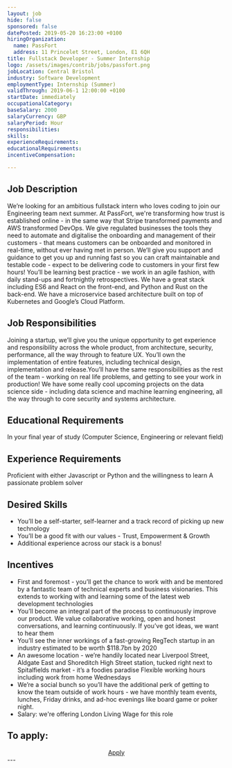 ```yaml
---
layout: job
hide: false
sponsored: false
datePosted: 2019-05-20 16:23:00 +0100
hiringOrganization:
  name: PassFort
  address: 11 Princelet Street, London, E1 6QH
title: Fullstack Developer - Summer Internship
logo: /assets/images/contrib/jobs/passfort.png
jobLocation: Central Bristol
industry: Software Development
employmentType: Internship (Summer)
validThrough: 2019-06-1 12:00:00 +0100
startDate: immediately
occupationalCategory:
baseSalary: 2000
salaryCurrency: GBP
salaryPeriod: Hour
responsibilities:
skills:
experienceRequirements:
educationalRequirements:
incentiveCompensation:

---
```


## Job Description
We’re looking for an ambitious fullstack intern who loves coding to join our Engineering team next summer. At PassFort, we're transforming how trust is established online - in the same way that Stripe transformed payments and AWS transformed DevOps. We give regulated businesses the tools they need to automate and digitalise the onboarding and management of their customers - that means customers can be onboarded and monitored in real-time, without ever having met in person. We’ll give you support and guidance to get you up and running fast so you can craft maintainable and testable code - expect to be delivering code to customers in your first few hours! You’ll be learning best practice - we work in an agile fashion, with daily stand-ups and fortnightly retrospectives. We have a great stack including ES6 and React on the front-end, and Python and Rust on the back-end. We have a microservice based architecture built on top of Kubernetes and Google’s Cloud Platform.

## Job Responsibilities
Joining a startup, we’ll give you the unique opportunity to get experience and responsibility across the whole product, from architecture, security, performance, all the way through to feature UX. You’ll own the implementation of entire features, including technical design, implementation and release.You’ll have the same responsibilities as the rest of the team - working on real life problems, and getting to see your work in production! We have some really cool upcoming projects on the data science side - including data science and machine learning engineering, all the way through to core security and systems architecture. 

## Educational Requirements
In your final year of study (Computer Science, Engineering or relevant field)

## Experience Requirements
Proficient with either Javascript or Python and the willingness to learn A passionate problem solver

## Desired Skills
- You’ll be a self-starter, self-learner and a track record of picking up new technology
- You’ll be a good fit with our values - Trust, Empowerment & Growth
- Additional experience across our stack is a bonus!

## Incentives
- First and foremost - you’ll get the chance to work with and be mentored by a fantastic team of technical experts and business visionaries. This extends to working with and learning some of the latest web development technologies
- You’ll become an integral part of the process to continuously improve our product. We value collaborative working, open and honest conversations, and learning continuously. If you’ve got ideas, we want to hear them
- You’ll see the inner workings of a fast-growing RegTech startup in an industry estimated to be worth $118.7bn by 2020
- An awesome location - we’re handily located near Liverpool Street, Aldgate East and Shoreditch High Street station, tucked right next to Spitalfields market - it’s a foodies paradise Flexible working hours including work from home Wednesdays
- We’re a social bunch so you’ll have the additional perk of getting to know the team outside of work hours - we have monthly team events, lunches, Friday drinks, and ad-hoc evenings like board game or poker night.
- Salary: we're offering London Living Wage for this role

## To apply:
<div class="to-apply" style="text-align: center">
  <a class="btn btn--dark" style="margin: 20px" href="https://jobs.passfort.com/jobs/152965-fullstack-developer-summer-internship">
    Apply
  </a>
</div>
---
